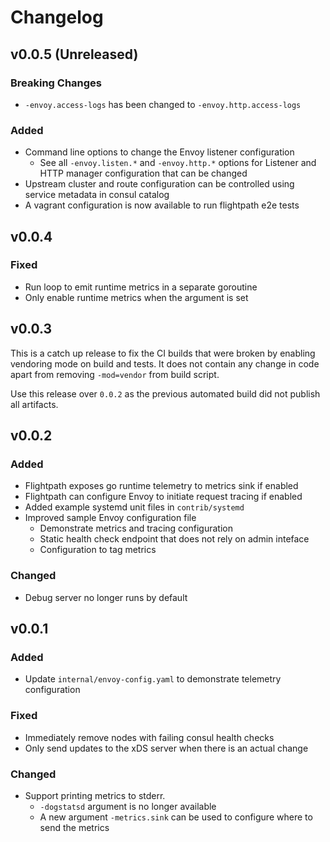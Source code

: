 # Changelog

## v0.0.5 (Unreleased)

### Breaking Changes

 - `-envoy.access-logs` has been changed to `-envoy.http.access-logs`

### Added

 - Command line options to change the Envoy listener configuration
   - See all `-envoy.listen.*` and `-envoy.http.*` options for Listener and HTTP manager configuration that can be changed
 - Upstream cluster and route configuration can be controlled using service metadata in consul catalog
 - A vagrant configuration is now available to run flightpath e2e tests

## v0.0.4

### Fixed

 - Run loop to emit runtime metrics in a separate goroutine
 - Only enable runtime metrics when the argument is set

## v0.0.3

This is a catch up release to fix the CI builds that were broken by enabling
vendoring mode on build and tests. It does not contain any change in code
apart from removing `-mod=vendor` from build script.

Use this release over `0.0.2` as the previous automated build did not
publish all artifacts.

## v0.0.2

### Added

 - Flightpath exposes go runtime telemetry to metrics sink if enabled
 - Flightpath can configure Envoy to initiate request tracing if enabled
 - Added example systemd unit files in `contrib/systemd`
 - Improved sample Envoy configuration file
   - Demonstrate metrics and tracing configuration
   - Static health check endpoint that does not rely on admin inteface
   - Configuration to tag metrics

### Changed

 - Debug server no longer runs by default

## v0.0.1

### Added

 - Update `internal/envoy-config.yaml` to demonstrate telemetry configuration

### Fixed

 - Immediately remove nodes with failing consul health checks
 - Only send updates to the xDS server when there is an actual change

### Changed

 - Support printing metrics to stderr.
   - `-dogstatsd` argument is no longer available
   - A new argument `-metrics.sink` can be used to configure where to send the metrics


